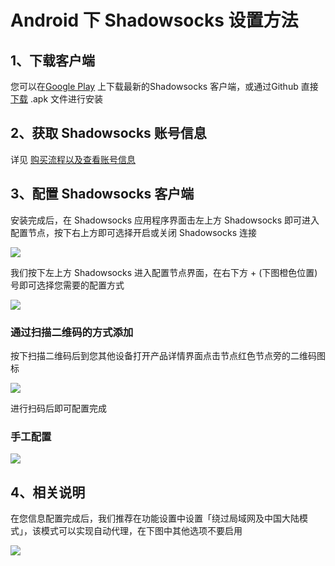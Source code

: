 # Android 下 Shadowsocks 设置方法

## 1、下载客户端

您可以在[Google Play](https://play.google.com/store/apps/details?id=com.github.shadowsocks) 上下载最新的Shadowsocks 客户端，或通过Github 直接[下载](https://github.com/shadowsocks/shadowsocks-android/releases) .apk 文件进行安装

## 2、获取 Shadowsocks 账号信息

详见 [购买流程以及查看账号信息](1-introduction-of-client-portal.md)

## 3、配置 Shadowsocks 客户端

安装完成后，在 Shadowsocks 应用程序界面击左上方 Shadowsocks 即可进入配置节点，按下右上方即可选择开启或关闭 Shadowsocks 连接

![](https://ooo.0o0.ooo/2017/01/04/586d09b4a78a9.png)

我们按下左上方 Shadowsocks 进入配置节点界面，在右下方 + (下图橙色位置)号即可选择您需要的配置方式

![](https://ooo.0o0.ooo/2017/01/04/586d09d392dda.png)

### 通过扫描二维码的方式添加

按下扫描二维码后到您其他设备打开产品详情界面点击节点红色节点旁的二维码图标

![](https://ooo.0o0.ooo/2017/01/04/586d0cae41e3b.png)

进行扫码后即可配置完成

### 手工配置

![](https://i.loli.net/2017/11/02/59fa8533ca17f.jpg)

## 4、相关说明

在您信息配置完成后，我们推荐在功能设置中设置「绕过局域网及中国大陆模式」，该模式可以实现自动代理，在下图中其他选项不要启用

![](https://ooo.0o0.ooo/2017/01/04/586d0a290c833.png)
